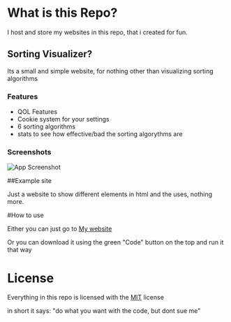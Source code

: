 # What is this Repo?
I host and store my websites in this repo, that i created for fun.

## Sorting Visualizer?

Its a small and simple website, for nothing other than visualizing sorting algorithms

### Features
- QOL Features
- Cookie system for your settings
- 6 sorting algorithms
- stats to see how effective/bad the sorting algorythms are


### Screenshots

![App Screenshot](https://i.ibb.co/7j81yZh/Screenshot-from-2024-10-23-20-37-03.png)

##Example site

Just a website to show different elements in html and the uses, nothing more.

#How to use

Either you can just go to [My website](https://Smurfer420.github.io)

Or you can download it using the green "Code" button on the top and run it that way
# License

Everything in this repo is licensed with the [MIT](https://choosealicense.com/licenses/mit/) license

in short it says: "do what you want with the code, but dont sue me"
